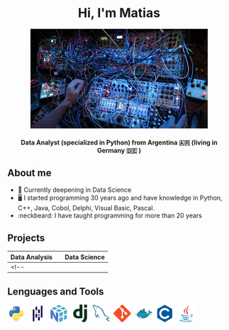 <div align="center">
    <h1 align="center">Hi, I'm Matias </h1>
    <img src="synth_00.jpg" width="400"
</div>
    <h4 align="center">Data Analyst (specialized in Python) from Argentina 🇦🇷 (living in Germany 🇩🇪 )</h4>
<div align="left">
  
## About me

- 🌱 Currently deepening in Data Science
- :desktop_computer: I started programming 30 years ago and have knowledge in Python, C++, Java, Cobol, Delphi, Visual Basic, Pascal.
- :neckbeard: I have taught programming for more than 20 years</h3>

## Projects

|Data Analysis |     |Data Science
|---           |---  |---
<!-- |     |          | -->

## Lenguages and Tools
<div align="left">
  <img src="https://github.com/devicons/devicon/blob/master/icons/python/python-original.svg" title="python" alt="python" width="40" height=40"/>&nbsp;
  <img src="https://github.com/devicons/devicon/blob/master/icons/pandas/pandas-original.svg" title="pandas" alt="pandas" width="40" height=40"/>&nbsp;
  <img src="https://github.com/devicons/devicon/blob/master/icons/numpy/numpy-original.svg" title="numpy" alt="numpy" width="40" height=40"/>&nbsp;
  <img src="https://github.com/devicons/devicon/blob/master/icons/django/django-plain.svg" title="django" alt="django" width="40" height=40"/>&nbsp;
  <img src="https://github.com/devicons/devicon/blob/master/icons/mysql/mysql-original.svg" title="mysql" alt="mysql" width="40" height=40"/>&nbsp;
  <img src="https://github.com/devicons/devicon/blob/master/icons/git/git-original.svg" title="git" alt="git" width="40" height=40"/>&nbsp;
  <img src="https://github.com/devicons/devicon/blob/master/icons/docker/docker-original.svg" title="docker" alt="docker" width="40" height=40"/>&nbsp;
  <img src="https://github.com/devicons/devicon/blob/master/icons/c/c-plain.svg" title="c" alt="c" width="40" height=40"/>&nbsp;
  <img src="https://github.com/devicons/devicon/blob/master/icons/java/java-original.svg" title="java" alt="java" width="40" height=40"/>&nbsp;
  
  <!-- <img src="" title="numpy" alt="numpy" width="40" height=40"/>&nbsp; -->
  <!-- <img src="" title="numpy" alt="numpy" width="40" height=40"/>&nbsp; -->
  <!-- <img src="" title="numpy" alt="numpy" width="40" height=40"/>&nbsp; -->
  <!-- <img src="" title="numpy" alt="numpy" width="40" height=40"/>&nbsp; -->
</div>
